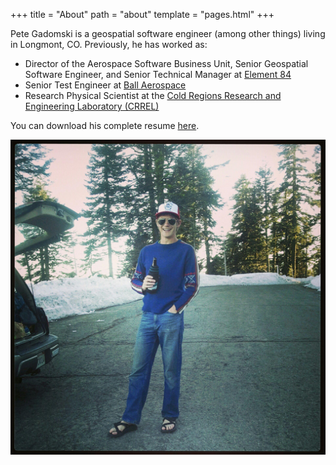 +++
title = "About"
path = "about"
template = "pages.html"
+++

Pete Gadomski is a geospatial software engineer (among other things) living in Longmont, CO.
Previously, he has worked as:

- Director of the Aerospace Software Business Unit, Senior Geospatial Software Engineer, and Senior Technical Manager at [Element 84](https://www.element84.com/)
- Senior Test Engineer at [Ball Aerospace](https://www.baesystems.com/en-us/our-company/inc-businesses/space-and-mission-systems)
- Research Physical Scientist at the [Cold Regions Research and Engineering Laboratory (CRREL)](https://www.erdc.usace.army.mil/Locations/CRREL/)

You can download his complete resume [here](/pdf/2024-06-GadomskiResume.pdf).

![Pete Gadomski](/img/ashland.jpg)
